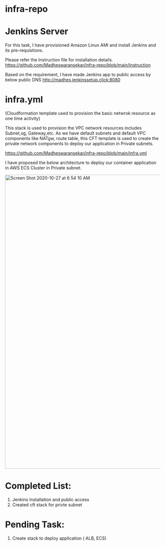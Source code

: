 # infra-repo

# Jenkins Server

For this task, I have provisioned Amazon Linux AMI and install Jenkins and its pre-requistions. 

Please refer the Instruction file for installation details.
https://github.com/Madheswaransekar/infra-repo/blob/main/Instruction

Based on the requirement, I have made Jenkins app to public access by below public DNS
http://madhes.jenkinssetup.click:8080

# infra.yml
(Cloudformation template used to provision the basic netwrok resource as one time activity)

This stack is used to provision the VPC network resources includes Subnet,sg, Gateway,etc. As we have default subnets and default VPC components like NATgw, route table, this CFT template is used to create the private network components to deploy our application in Private subnets.

https://github.com/Madheswaransekar/infra-repo/blob/main/infra.yml

I have proposed the below architecture to deploy our container application in AWS ECS Cluster in Private subnet.

<img width="958" alt="Screen Shot 2020-10-27 at 6 54 10 AM" src="https://user-images.githubusercontent.com/72896901/97292177-4aa13b80-1821-11eb-8a73-02d8443ef4ca.png">


# Completed List:
1. Jenkins Installation and public access
2. Created cft stack for privte subnet

# Pending Task:
1. Create stack to deploy application ( ALB, ECS)
